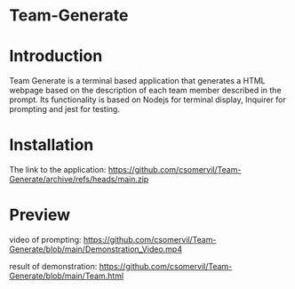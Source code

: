 # Team-Generate

# Introduction

Team Generate is a terminal based application that generates a HTML webpage based on the description of each team member described in the prompt. Its functionality is based on Nodejs for terminal display, Inquirer for prompting and jest for testing.

# Installation

The link to the application:
https://github.com/csomervil/Team-Generate/archive/refs/heads/main.zip

# Preview

video of prompting:
https://github.com/csomervil/Team-Generate/blob/main/Demonstration_Video.mp4

result of demonstration:
https://github.com/csomervil/Team-Generate/blob/main/Team.html
